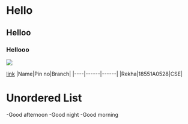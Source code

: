 # Hello
## Helloo
### Hellooo

![](https://3.bp.blogspot.com/-IgbP2cYlcrw/XF7bxdYbryI/AAAAAAAAAvc/LciOIEpZe2gnngBIc9FTED9Zc_wf8OcGwCLcBGAs/s1600/whatsapp%2Bdp%2Bfor%2Bgirls%2B11.jpeg)


[link](https://www.google.com/url?sa=i&url=https%3A%2F%2Fwww.wishes.host%2F2020%2F12%2Fwhatsapp-dp-best-images-for-whatsapp-dp.html&psig=AOvVaw0JxN4YdaZkBMf0bH__ILTu&ust=1612333717874000&source=images&cd=vfe&ved=0CA0QjhxqFwoTCOjj0avJyu4CFQAAAAAdAAAAABAQ)
|Name|Pin no|Branch|
|----|------|------|
|Rekha|18551A0528|CSE|

# Unordered List

-Good afternoon
-Good night
-Good morning
